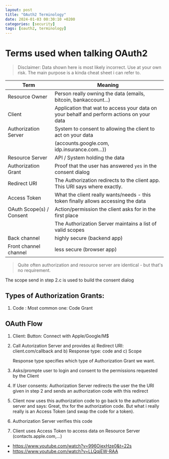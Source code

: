 ```yaml
---
layout: post
title: "OAuth2 Terminology"
date: 2024-01-03 00:30:10 +0200
categories: [security]
tags: [oauth2, terminology]
---
```


# Terms used when talking OAuth2

> Disclaimer: Data shown here is most likely incorrect. Use at your own risk. The main purpose is a kinda cheat sheet i can refer to.

| Term                     | Meaning                                                                                  |
| ------------------------ | ---------------------------------------------------------------------------------------- |
| Resource Owner           | Person really owning the data (emails, bitcoin, bankaccount...)                          |
| Client                   | Application that wat to access your data on your behalf and perform actions on your data |
| Authorization Server     | System to consent to allowing the client to act on your data                             |
|                          | (accounts.google.com, idp.insurance.com...))                                             |
| Resource Server          | API / System holding the data                                                            |
| Authorization Grant      | Proof that the user has answered `yes` in the consent dialog                             |
| Redirect URI             | The Authorization redirects to the client app. This URI says where exactly.              |
| Access Token             | What the client really wants/needs - this token finally allows accessing the data        |
| OAuth Scope(s) / Consent | Action/permission the client asks for in the first place                                 |
|                          | The Authorization Server maintains a list of valid scopes                                |
| Back channel             | highly secure (backend app)                                                              |
| Front  channel channel    | less secure (browser app)                                                                |

> Quite often authorization and resource server are identical - but that's no requirement.

The scope send in step 2.c is used to build the consent dialog

## Types of Authorization Grants:

1. Code : Most common one: Code Grant

## OAuth Flow

1. Client: Button: Connect with Apple/Google/M$
1. Call Autorization Server and provides a) Redirect URI: client.com/callback and b) Response type: code and c) Scope

   Response type specifies which type of Authorization Grant we want.

1. Asks/prompte user to login and consent to the permissions requested by the Client
1. If User consents: Authorization Server redirects the user the the URI given in step 2
   and sends an authorization code with this redirect
1. Client now uses this authorization code to go back to the authorization server and says: Great, thx for the authorization code. But what i really really is an Access Token (and swap the code for a token).
1. Authorization Server verifies this code
1. Client uses Access Token to access data on Resource Server (contacts.apple.com,...)

- https://www.youtube.com/watch?v=996OiexHze0&t=22s
- https://www.youtube.com/watch?v=LLQqjEW-RAA
